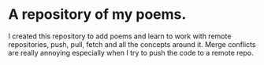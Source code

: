 # A repository of my poems.

I created this repository to add poems and learn to work with
remote repositories, push, pull, fetch and all the concepts around it.
Merge conflicts are really annoying especially when I try to push the code
to a remote repo.
